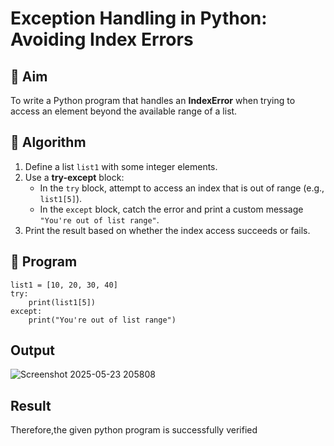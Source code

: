 # Exception Handling in Python: Avoiding Index Errors

## 🎯 Aim
To write a Python program that handles an **IndexError** when trying to access an element beyond the available range of a list.

## 🧠 Algorithm
1. Define a list `list1` with some integer elements.
2. Use a **try-except** block:
   - In the `try` block, attempt to access an index that is out of range (e.g., `list1[5]`).
   - In the `except` block, catch the error and print a custom message `"You're out of list range"`.
3. Print the result based on whether the index access succeeds or fails.

## 🧾 Program

```
list1 = [10, 20, 30, 40]
try:
    print(list1[5])  
except:
    print("You're out of list range")
```

## Output


![Screenshot 2025-05-23 205808](https://github.com/user-attachments/assets/735961b4-9634-438f-9f0b-1e645481a97a)


## Result

Therefore,the given python program is successfully verified
